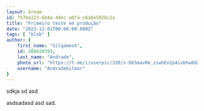 ```yaml
---
layout: dream
id: 757be223-6b4a-4dec-a0fa-c6abe502bc2a
title: "Primeiro teste em produção"
date: "2023-12-01T00:00:00.000Z"
tags: [ "blob" ]
author: {
    first_name: "Gilgamesh",
    id: 300420393,
    last_name: "Andrade",
    photo_url: "https://t.me/i/userpic/320/v-Dk5mavRm_ziwhEn2p4ivbhw8dgHZhZoiCQcIIZnEU.jpg",
    username: "AndradeGilmar"
}
---
```


sdkja sd
asd

asdsadasd
asd
sad.